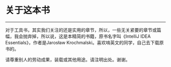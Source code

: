 # 关于这本书



---

对于工具书，其实我们关注的还是实用的章节，所以，一些无关紧要的章节或篇幅，我会抛弃掉，所以说，这是本精简的书籍，原书名字叫《IntelliJ IDEA Essentials》，作者是Jarosław Krochmalski。喜欢啃英文的同学，自己去下载原书的。

请尊重别人的劳动成果，装载或其他用途。请注明出处。谢谢。
